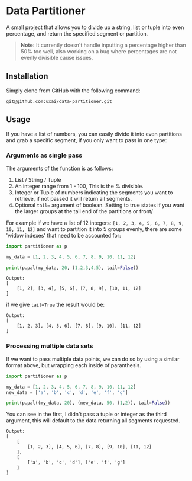 # Data Partitioner
A small project that allows you to divide up a string, list or tuple into even percentage, and return the specified segment or partition.

> **Note:** It currently doesn't handle inputting a percentage higher than 50% too well, also working on a bug where percentages are not evenly divisible cause issues.

## Installation
Simply clone from GitHub with the following command:
```
git@github.com:uxai/data-partitioner.git
```

## Usage
If you have a list of numbers, you can easily divide it into even partitions and grab a specific segment, if you only want to pass in one type:

### Arguments as single pass
The arguments of the function is as follows:
1. List / String / Tuple
2. An integer range from 1 - 100, This is the % divisible.
3. Integer or Tuple of numbers indicating the segments you want to retrieve, if not passed it will return all segments.
4. Optional `tail=` argument of boolean. Setting to true states if you want the larger groups at the tail end of the partitions or front/

For example if we have a list of 12 integers: `[1, 2, 3, 4, 5, 6, 7, 8, 9, 10, 11, 12]` and want to partition it into 5 groups evenly, there are some 'widow indexes' that need to be accounted for:
```python
import partitioner as p

my_data = [1, 2, 3, 4, 5, 6, 7, 8, 9, 10, 11, 12]

print(p.pal(my_data, 20, (1,2,3,4,5), tail=False))
```
```
Output:
[
    [1, 2], [3, 4], [5, 6], [7, 8, 9], [10, 11, 12]
]
```
if we give `tail=True` the result would be:
```
Output:
[
    [1, 2, 3], [4, 5, 6], [7, 8], [9, 10], [11, 12]
]
```

### Processing multiple data sets
If we want to pass multiple data points, we can do so by using a similar format above, but wrapping each inside of paranthesis.
```python
import partitioner as p

my_data = [1, 2, 3, 4, 5, 6, 7, 8, 9, 10, 11, 12]
new_data = ['a', 'b', 'c', 'd', 'e', 'f', 'g']

print(p.pal((my_data, 20), (new_data, 50, (1,2)), tail=False))
```
You can see in the first, I didn't pass a tuple or integer as the third argument, this will default to the data returning all segments requested.
```
Output:
[
    [
        [1, 2, 3], [4, 5, 6], [7, 8], [9, 10], [11, 12]
    ], 
    [
        ['a', 'b', 'c', 'd'], ['e', 'f', 'g']
    ]
]
```
